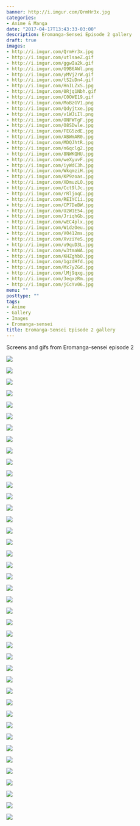 ```yaml
---
banner: http://i.imgur.com/QrmHr3x.jpg
categories:
- Anime & Manga
date: "2017-04-17T13:43:33-03:00"
description: Eromanga-Sensei Episode 2 gallery
draft: true
images:
- http://i.imgur.com/QrmHr3x.jpg
- http://i.imgur.com/utlsaeZ.gif
- http://i.imgur.com/ggwIa2k.gif
- http://i.imgur.com/G9B6AWl.png
- http://i.imgur.com/yMVj2rW.gif
- http://i.imgur.com/tS2uDn4.gif
- http://i.imgur.com/HnILZxS.jpg
- http://i.imgur.com/0Rjq1Nbh.gif
- http://i.imgur.com/C0OWE19.gif
- http://i.imgur.com/MoBzGV1.png
- http://i.imgur.com/Qdyjtxe.jpg
- http://i.imgur.com/v1WJiIl.png
- http://i.imgur.com/ONFWTgF.jpg
- http://i.imgur.com/O8SDwle.jpg
- http://i.imgur.com/FEG5zdE.jpg
- http://i.imgur.com/ABWmAR0.jpg
- http://i.imgur.com/MDQJhtR.jpg
- http://i.imgur.com/n6qclg2.jpg
- http://i.imgur.com/8NWKQHU.jpg
- http://i.imgur.com/weXyuvF.jpg
- http://i.imgur.com/iyWdC3h.jpg
- http://i.imgur.com/WkqmziH.jpg
- http://i.imgur.com/KP9zoas.jpg
- http://i.imgur.com/XDmuzLO.jpg
- http://i.imgur.com/Cct9lJc.jpg
- http://i.imgur.com/rRljoqC.jpg
- http://i.imgur.com/REIYC1i.jpg
- http://i.imgur.com/CP7DeBW.jpg
- http://i.imgur.com/U2W1E54.jpg
- http://i.imgur.com/JriqhGb.jpg
- http://i.imgur.com/wEC4plx.jpg
- http://i.imgur.com/W1dzOeu.jpg
- http://i.imgur.com/V0412ms.jpg
- http://i.imgur.com/XvziYeS.jpg
- http://i.imgur.com/u9quD3L.jpg
- http://i.imgur.com/w3tmaWA.jpg
- http://i.imgur.com/KHZghbO.jpg
- http://i.imgur.com/1gzdHfd.jpg
- http://i.imgur.com/Mx7yZGd.jpg
- http://i.imgur.com/lMj9qxg.jpg
- http://i.imgur.com/3eqxzRm.jpg
- http://i.imgur.com/jCcYv06.jpg
menu: ""
posttype: ""
tags:
- Anime
- Gallery
- Images
- Eromanga-sensei
title: Eromanga-Sensei Episode 2 gallery
---
```


Screens and gifs from Eromanga-sensei episode 2

<!--more-->

![](http://i.imgur.com/C0OWE19.gif)

![](http://i.imgur.com/tS2uDn4.gif)

![](http://i.imgur.com/utlsaeZ.gif)

![](http://i.imgur.com/ggwIa2k.gif)

![](http://i.imgur.com/yMVj2rW.gif)

![](http://i.imgur.com/jCcYv06.jpg)

![](http://i.imgur.com/3eqxzRm.jpg)

![](http://i.imgur.com/lMj9qxg.jpg)

![](http://i.imgur.com/Mx7yZGd.jpg)

![](http://i.imgur.com/KHZghbO.jpg)

![](http://i.imgur.com/w3tmaWA.jpg)

![](http://i.imgur.com/u9quD3L.jpg)

![](http://i.imgur.com/XvziYeS.jpg)

![](http://i.imgur.com/V0412ms.jpg)

![](http://i.imgur.com/W1dzOeu.jpg)

![](http://i.imgur.com/wEC4plx.jpg)

![](http://i.imgur.com/JriqhGb.jpg)

![](http://i.imgur.com/U2W1E54.jpg)

![](http://i.imgur.com/CP7DeBW.jpg)

![](http://i.imgur.com/REIYC1i.jpg)

![](http://i.imgur.com/rRljoqC.jpg)

![](http://i.imgur.com/Cct9lJc.jpg)

![](http://i.imgur.com/XDmuzLO.jpg)

![](http://i.imgur.com/KP9zoas.jpg)

![](http://i.imgur.com/WkqmziH.jpg)

![](http://i.imgur.com/iyWdC3h.jpg)

![](http://i.imgur.com/weXyuvF.jpg)

![](http://i.imgur.com/8NWKQHU.jpg)

![](http://i.imgur.com/n6qclg2.jpg)

![](http://i.imgur.com/MDQJhtR.jpg)

![](http://i.imgur.com/ABWmAR0.jpg)

![](http://i.imgur.com/FEG5zdE.jpg)

![](http://i.imgur.com/O8SDwle.jpg)

![](http://i.imgur.com/ONFWTgF.jpg)

![](http://i.imgur.com/Qdyjtxe.jpg)

![](http://i.imgur.com/MoBzGV1.png)

![](http://i.imgur.com/HnILZxS.jpg)

![](http://i.imgur.com/G9B6AWl.png)

![](http://i.imgur.com/QrmHr3x.jpg)

![](http://i.imgur.com/v1WJiIl.png)

![](http://i.imgur.com/1gzdHfd.jpg)
